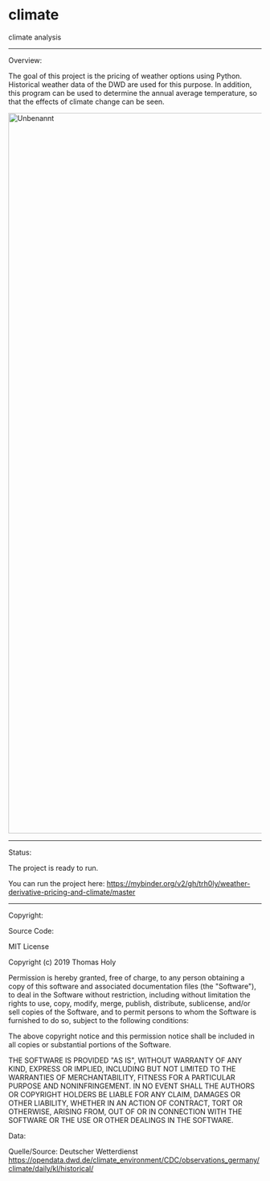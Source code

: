 # climate
climate analysis

-------------------------------------------------------------------------------------------------------------------------------------------------------
Overview:

The goal of this project is the pricing of weather options using Python. Historical weather data of the DWD are used for this purpose. In addition, this program can be used to determine the annual average temperature, so that the effects of climate change can be seen.

<img width="1431" alt="Unbenannt" src="https://github.com/trh0ly/weather-derivative-pricing-and-climate/assets/53110151/4f6a9cac-096e-4657-921f-666d6ea635f2">

-------------------------------------------------------------------------------------------------------------------------------------------------------
Status:

The project is ready to run.

You can run the project here: https://mybinder.org/v2/gh/trh0ly/weather-derivative-pricing-and-climate/master

-------------------------------------------------------------------------------------------------------------------------------------------------------
Copyright:

Source Code:

MIT License

Copyright (c) 2019 Thomas Holy

Permission is hereby granted, free of charge, to any person obtaining a copy
of this software and associated documentation files (the "Software"), to deal
in the Software without restriction, including without limitation the rights
to use, copy, modify, merge, publish, distribute, sublicense, and/or sell
copies of the Software, and to permit persons to whom the Software is
furnished to do so, subject to the following conditions:

The above copyright notice and this permission notice shall be included in all
copies or substantial portions of the Software.

THE SOFTWARE IS PROVIDED "AS IS", WITHOUT WARRANTY OF ANY KIND, EXPRESS OR
IMPLIED, INCLUDING BUT NOT LIMITED TO THE WARRANTIES OF MERCHANTABILITY,
FITNESS FOR A PARTICULAR PURPOSE AND NONINFRINGEMENT. IN NO EVENT SHALL THE
AUTHORS OR COPYRIGHT HOLDERS BE LIABLE FOR ANY CLAIM, DAMAGES OR OTHER
LIABILITY, WHETHER IN AN ACTION OF CONTRACT, TORT OR OTHERWISE, ARISING FROM,
OUT OF OR IN CONNECTION WITH THE SOFTWARE OR THE USE OR OTHER DEALINGS IN THE
SOFTWARE.

Data:

Quelle/Source: Deutscher Wetterdienst
https://opendata.dwd.de/climate_environment/CDC/observations_germany/climate/daily/kl/historical/
